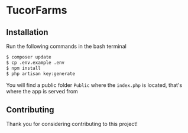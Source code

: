 
<p align="center">
<h1>TucorFarms</h1>
</p>

## Installation

Run the following commands in the bash terminal
```bash
$ composer update
$ cp .env.example .env
$ npm install
$ php artisan key:generate
```
You will find a public folder ``Public`` where the ``index.php`` is located, that's where the app is served from


## Contributing

Thank you for considering contributing to this project!
